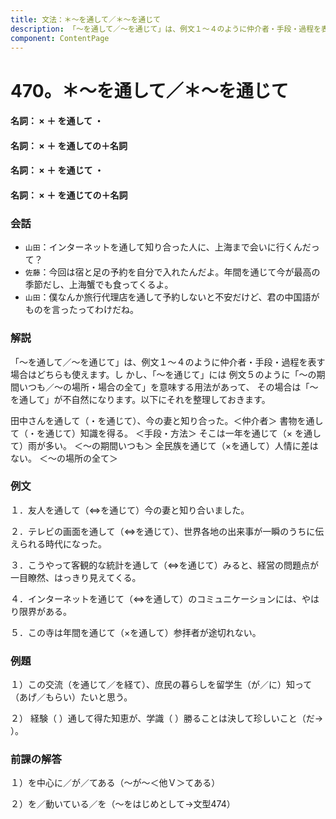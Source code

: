 ```yaml
---
title: 文法：＊～を通して／＊～を通じて
description: 「～を通して／～を通じて」は、例文１～４のように仲介者・手段・過程を表す場合はどちらも使えます。し かし、「～を通じて」には 例文５のように「～の期間いつも／～の場所・場合の全て」を意味する用法があって、 その場合は「～を通して」が不自然になります。以下にそれを整理しておきます。
component: ContentPage
---
```



# 470。＊～を通して／＊～を通じて
#### 名詞： × ＋ を通して ・
#### 名詞： × ＋ を通しての＋名詞  
#### 名詞： × ＋ を通じて ・
#### 名詞： × ＋ を通じての＋名詞  
### 会話
- `山田`：インターネットを通して知り合った人に、上海まで会いに行くんだって？
- `佐藤`：今回は宿と足の予約を自分で入れたんだよ。年間を通じて今が最高の季節だし、上海蟹でも食ってくるよ。
- `山田`：僕なんか旅行代理店を通して予約しないと不安だけど、君の中国語がものを言ったってわけだね。
### 解説
「～を通して／～を通じて」は、例文１～４のように仲介者・手段・過程を表す場合はどちらも使えます。し かし、「～を通じて」には 例文５のように「～の期間いつも／～の場所・場合の全て」を意味する用法があって、 その場合は「～を通して」が不自然になります。以下にそれを整理しておきます。

田中さんを通して（・を通じて）、今の妻と知り合った。＜仲介者＞ 書物を通して（・を通じて）知識を得る。 ＜手段・方法＞ そこは一年を通じて（× を通して）雨が多い。 ＜～の期間いつも＞ 全民族を通じて（×を通して）人情に差はない。 ＜～の場所の全て＞
### 例文
１．友人を通して（⇔を通じて）今の妻と知り合いました。

２．テレビの画面を通して（⇔を通じて）、世界各地の出来事が一瞬のうちに伝えられる時代になった。

３．こうやって客観的な統計を通して（⇔を通じて）みると、経営の問題点が一目瞭然、はっきり見えてくる。

４．インターネットを通じて（⇔を通して）のコミュニケーションには、やはり限界がある。

５．この寺は年間を通じて（×を通して）参拝者が途切れない。
### 例題
１）この交流（を通じて／を経て）、庶民の暮らしを留学生（が／に）知って（あげ／もらい）たいと思う。

２） 経験（ ）通して得た知恵が、学識（ ）勝ることは決して珍しいこと（だ→ ）。
### 前課の解答
１）を中心に／が／てある（～が～＜他Ｖ＞てある）

２）を／動いている／を（～をはじめとして→文型474）
